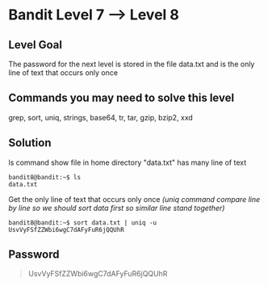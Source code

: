 # Bandit Level 7 --> Level 8
## Level Goal

The password for the next level is stored in the file data.txt and is the only line of text that occurs only once

## Commands you may need to solve this level
grep, sort, uniq, strings, base64, tr, tar, gzip, bzip2, xxd

## Solution
ls command show file in home directory "data.txt" has many line of text 
```console
bandit8@bandit:~$ ls
data.txt
```

Get the only line of text that occurs only once
*(uniq command compare line by line so we should sort data first so similar line stand together)*
```console
bandit8@bandit:~$ sort data.txt | uniq -u
UsvVyFSfZZWbi6wgC7dAFyFuR6jQQUhR
```


## Password
> UsvVyFSfZZWbi6wgC7dAFyFuR6jQQUhR
